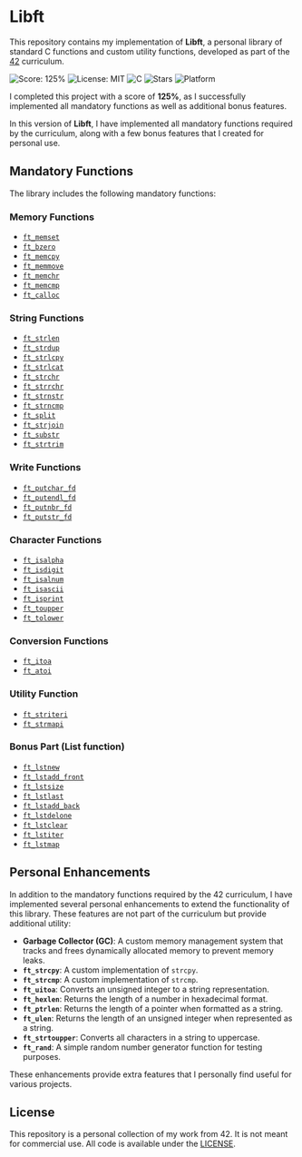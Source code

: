 # Libft

This repository contains my implementation of **Libft**, a personal library of standard C functions and custom utility functions, developed as part of the [42](https://www.42.fr/) curriculum.

![Score: 125%](https://img.shields.io/badge/Score-125%25-green?style=flat&logo=42)
![License: MIT](https://img.shields.io/badge/License-MIT-blue)
![C](https://img.shields.io/badge/language-C-blue)
![Stars](https://img.shields.io/github/stars/yoyoazs/42-projects?style=social)
![Platform](https://img.shields.io/badge/Platform-Linux-blue)

I completed this project with a score of **125%**, as I successfully implemented all mandatory functions as well as additional bonus features.

In this version of **Libft**, I have implemented all mandatory functions required by the curriculum, along with a few bonus features that I created for personal use.

## Mandatory Functions

The library includes the following mandatory functions:

### Memory Functions
- [`ft_memset`](src/memory/ft_memset.c)
- [`ft_bzero`](src/memory/ft_bzero.c)
- [`ft_memcpy`](src/memory/ft_memcpy.c)
- [`ft_memmove`](src/memory/ft_memmove.c)
- [`ft_memchr`](src/memory/ft_memchr.c)
- [`ft_memcmp`](src/memory/ft_memcmp.c)
- [`ft_calloc`](src/memory/ft_calloc.c)

### String Functions
- [`ft_strlen`](src/string/ft_strlen.c)
- [`ft_strdup`](src/string/ft_strdup.c)
- [`ft_strlcpy`](src/string/ft_strncpy.c)
- [`ft_strlcat`](src/string/ft_strlcat.c)
- [`ft_strchr`](src/search/ft_strchr.c)
- [`ft_strrchr`](src/search/ft_strrchr.c)
- [`ft_strnstr`](src/search/ft_strnstr.c)
- [`ft_strncmp`](src/search/ft_strncmp.c)
- [`ft_split`](src/string/ft_split.c)
- [`ft_strjoin`](src/string/ft_strjoin.c)
- [`ft_substr`](src/string/ft_substr.c)
- [`ft_strtrim`](src/string/ft_strtrim.c)

### Write Functions
- [`ft_putchar_fd`](src/write/ft_putchar_fd.c)
- [`ft_putendl_fd`](src/write/ft_putendl_fd.c)
- [`ft_putnbr_fd`](src/write/ft_putnbr_fd.c)
- [`ft_putstr_fd`](src/write/ft_putstr_fd.c)

### Character Functions
- [`ft_isalpha`](src/types/ft_isalpha.c)
- [`ft_isdigit`](src/types/ft_isdigit.c)
- [`ft_isalnum`](src/types/ft_isalnum.c)
- [`ft_isascii`](src/types/ft_isascii.c)
- [`ft_isprint`](src/types/ft_isprint.c)
- [`ft_toupper`](src/string/ft_toupper.c)
- [`ft_tolower`](src/string/ft_tolower.c)

### Conversion Functions
- [`ft_itoa`](src/convert/ft_itoa.c)
- [`ft_atoi`](src/convert/ft_atoi.c)

### Utility Function
- [`ft_striteri`](src/ft_striteri.c)
- [`ft_strmapi`](src/ft_strmapi.c)

### Bonus Part (List function)
- [`ft_lstnew`](src/list/ft_lstnew.c)
- [`ft_lstadd_front`](src/list/ft_lstadd_front.c)
- [`ft_lstsize`](src/list/ft_lstsize.c)
- [`ft_lstlast`](src/list/ft_lstlast.c)
- [`ft_lstadd_back`](src/list/ft_lstadd_back.c)
- [`ft_lstdelone`](src/list/ft_lstdelone.c)
- [`ft_lstclear`](src/list/ft_lstclear.c)
- [`ft_lstiter`](src/list/ft_lstiter.c)
- [`ft_lstmap`](src/list/ft_lstmap.c)

## Personal Enhancements

In addition to the mandatory functions required by the 42 curriculum, I have implemented several personal enhancements to extend the functionality of this library. These features are not part of the curriculum but provide additional utility:

- **Garbage Collector (GC)**: A custom memory management system that tracks and frees dynamically allocated memory to prevent memory leaks.
- **`ft_strcpy`**: A custom implementation of `strcpy`.
- **`ft_strcmp`**: A custom implementation of `strcmp`.
- **`ft_uitoa`**: Converts an unsigned integer to a string representation.
- **`ft_hexlen`**: Returns the length of a number in hexadecimal format.
- **`ft_ptrlen`**: Returns the length of a pointer when formatted as a string.
- **`ft_ulen`**: Returns the length of an unsigned integer when represented as a string.
- **`ft_strtoupper`**: Converts all characters in a string to uppercase.
- **`ft_rand`**: A simple random number generator function for testing purposes.

These enhancements provide extra features that I personally find useful for various projects.
## License

This repository is a personal collection of my work from 42. It is not meant for commercial use. All code is available under the [LICENSE](../LICENSE).